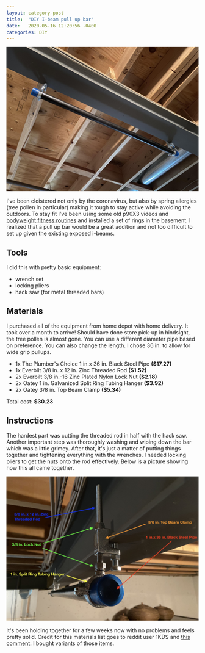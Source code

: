 ```yaml
---
layout: category-post
title:  "DIY I-beam pull up bar"
date:   2020-05-16 12:20:56 -0400
categories: DIY
---
```


![Installed bar](/assets/diybar/bar_far.jpg)

I've been cloistered not only by the coronavirus, but also by spring allergies (tree pollen in particular) making it tough to stay active while avoiding the outdoors. To stay fit I've been using some old p90X3 videos and [bodyweight fitness routines](https://www.reddit.com/r/bodyweightfitness/wiki/kb/recommended_routine) and installed a set of rings in the basement. I realized that a pull up bar would be a great addition and not too difficult to set up given the existing exposed i-beams.

## Tools

I did this with pretty basic equipment:

- wrench set
- locking pliers
- hack saw (for metal threaded bars)

## Materials

I purchased all of the equipment from home depot with home delivery. It took over a month to arrive! Should have done store pick-up in hindsight, the tree pollen is almost gone. You can use a different diameter pipe based on preference. You can also change the length. I chose 36 in. to allow for wide grip pullups.

- 1x The Plumber's Choice 1 in.x 36 in. Black Steel Pipe **($17.27)**
- 1x Everbilt 3/8 in. x 12 in. Zinc Threaded Rod **($1.52)**
- 2x Everbilt 3/8 in.-16 Zinc Plated Nylon Lock Nut **($2.18)**
- 2x Oatey 1 in. Galvanized Split Ring Tubing Hanger **($3.92)**
- 2x Oatey 3/8 in. Top Beam Clamp **($5.34)**

Total cost: **$30.23**

## Instructions

The hardest part was cutting the threaded rod in half with the hack saw. Another important step was thoroughly washing and wiping down the bar which was a little grimey. After that, it's just a matter of putting things together and tightening everything with the wrenches. I needed locking pliers to get the nuts onto the rod effectively. Below is a picture showing how this all came together.

![DIY bar](/assets/diybar/bar_close.jpg)

It's been holding together for a few weeks now with no problems and feels pretty solid. Credit for this materials list goes to reddit user 1KDS and [this comment](https://www.reddit.com/r/homegym/comments/7q5ivg/low_cost_ibeam_pull_up_bar_ideas/dsmolph/). I bought variants of those items. 